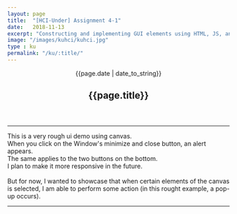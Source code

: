 ```yaml
---
layout: page
title:  "[HCI-Under] Assignment 4-1"
date:   2018-11-13
excerpt: "Constructing and implementing GUI elements using HTML, JS, and Canvas2D"
image: "/images/kuhci/kuhci.jpg"
type : ku
permalink: "/ku/:title/"
---
```

<!-- <div align="center">
<span class="date">{{page.date | date_to_string}}</span>
<h2>{{page.title}}</h2>
</div> -->

<header class="major">
    <span class="date">{{page.date | date_to_string}}</span>
    <h2>{{page.title}}</h2>
</header>    
<hr>
<body>
This is a very rough ui demo using canvas. <br >
When you click on the Window's minimize and close button, an alert appears. <br >
The same applies to the two buttons on the bottom.<br >
I plan to make it more responsive in the future.<br ><br >
But for now, I wanted to showcase that when certain elements of the canvas is selected, I am able to perform some action (in this rought example, a pop-up occurs).
<hr>
<canvas id="myCanvas" width="800" height="800"></canvas>
<script>
var canvas = document.getElementById('myCanvas');
var context = canvas.getContext('2d');
function getMousePos(canvas, event) {
    var rect = canvas.getBoundingClientRect();
    return {
        x: event.clientX - rect.left,
        y: event.clientY - rect.top
    };
}
//Function to check whether a point is inside a rectangle
function isInside(pos, rect){
    return pos.x > rect.x && pos.x < rect.x+rect.width && pos.y < rect.y+rect.height && pos.y > rect.y
}//The rectangle should have x,y,width,height properties
//titlebar color
context.fillStyle = '#e7eaed';
context.fillRect(0,0,160,30);
//titlebar
context.beginPath();
context.rect(0,0,160,30);
context.stroke();
//Window color
context.fillStyle = '#FFFFFF';
context.fillRect(0,30,220,220);
//window
context.beginPath();
context.rect(0,30,220,220);
context.stroke();
//minimize color
context.fillStyle = '#e7eaed';
context.fillRect(160,0,30,30);
//minimize
context.beginPath();
context.rect(160,0,30,30);
context.stroke();
//close color
context.fillStyle = '#d31224';
context.fillRect(190,0,30,30);
//close
context.beginPath();
context.rect(190,0,30,30);
context.stroke();
//title text
context.fillStyle = "black";
context.font = "12pt sans-serif";
context.fillText("Window", 5, 21);
//minimize text
context.fillStyle = "black";
context.font = "12pt sans-serif";
context.fillText("_", 169, 21);
//close text
context.fillStyle = "white";
context.font = "12pt sans-serif";
context.fillText("X", 199, 21);
//button
context.beginPath();
context.lineWidth = "4";
context.strokeStyle = 'black';
context.rect(5,430,100,30);
context.stroke();
//button text
context.fillStyle = "black";
context.font = "12pt non-serif";
context.fillText("BUTTON", 22, 450);
//button2 color
context.fillStyle = 'black';
context.fillRect(125,430,100,30);
//button2
context.beginPath();
context.lineWidth = "4";
context.strokeStyle = 'black';
context.rect(125,430,100,30);
context.stroke();
//button2 text
context.fillStyle = "white";
context.font = "12pt non-serif";
context.fillText("BUTTON", 143, 450);
//textbox
context.beginPath();
context.lineWidth = "1";
context.strokeStyle = 'black';
context.rect(5,270,220,40);
context.stroke();
//textbox text
context.fillStyle = "black";
context.font = "12pt serif";
context.fillText("Textbox", 90, 294);
//textbox
context.beginPath();
context.lineWidth = "1";
context.strokeStyle = 'black';
context.rect(5,330,270,80);
context.stroke();
//textbox text
context.fillStyle = "black";
context.font = "12pt serif";
context.fillText("Textbox 2", 110, 374);
//menu color
context.fillStyle = '#e7eaed';
context.fillRect(5,480,190,30);
//menu
context.beginPath();
context.lineWidth = "1";
context.strokeStyle = 'black';
context.rect(5,480,190,30);
context.stroke();
//menu text
context.fillStyle = "black";
context.font = "12pt sans-serif";
context.fillText("Menu                          ▼", 15, 500);
//menu option 1
context.beginPath();
context.lineWidth = "1";
context.strokeStyle = 'black';
context.rect(5,510,190,30);
context.stroke();
//menu text
context.fillStyle = "black";
context.font = "12pt serif";
context.fillText("Option 1", 15, 530);
//menu option 2
context.beginPath();
context.lineWidth = "1";
context.strokeStyle = 'black';
context.rect(5,540,190,30);
context.stroke();
//menu text
context.fillStyle = "black";
context.font = "12pt serif";
context.fillText("Option 2 ", 15, 560);
//menu option 3
context.beginPath();
context.lineWidth = "1";
context.strokeStyle = 'black';
context.rect(5,570,190,30);
context.stroke();
//menu text
context.fillStyle = "black";
context.font = "12pt serif";
context.fillText("Option 3 ", 15, 590);
var close = {
    x:190,
    y:0,
    width:30,
    height:30
};
var minimize = {
	x:160,
    y:0,
    width:30,
    height:30
}
var button1 = {
	x:5,
    y:430,
    width:100,
    height:30
}
var button2 = {
	x:125,
    y:430,
    width:100,
    height:30
}
//Binding the click event on the canvas
canvas.addEventListener('click', function(evt) {
    var mousePos = getMousePos(canvas, evt);
    if (isInside(mousePos,close)) {
        alert('clicked close');
    }else if (isInside(mousePos,minimize)) {
        alert('clicked minimize');
    }else if (isInside(mousePos,button1)) {
        alert('clicked button 1');
    } else if (isInside(mousePos,button2)) {
        alert('clicked button 2');
    }    
}, false);

</script>



</body>